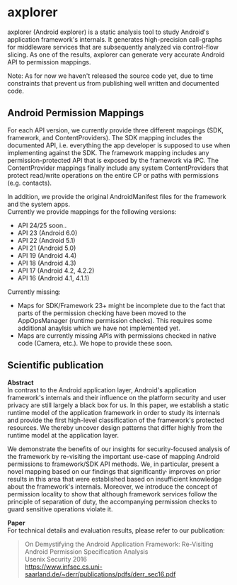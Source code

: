 # axplorer

axplorer (Android explorer) is a static analysis tool to study
Android's application framework's internals. It generates high-precision call-graphs
for middleware services that are subsequently analyzed via control-flow slicing.
As one of the results, axplorer can generate very accurate Android API to permission mappings.<br>

Note: As for now we haven't released the source code yet, due to time constraints that
prevent us from publishing well written and documented code.

## Android Permission Mappings
For each API version, we currently provide three different mappings (SDK, framework, and ContentProviders).
The SDK mapping includes the documented API, i.e. everything the app developer is supposed to use when implementing against the SDK.
The framework mapping includes any permission-protected API that is exposed by the framework via IPC. The ContentProvider mappings finally include any system ContentProviders that protect read/write operations on the entire CP or paths with permissions (e.g. contacts).<br>

In addition, we provide the original AndroidManifest files for the framework and the system apps.<br>
Currently we provide mappings for the following versions:
 * API 24/25 soon..
 * API 23 (Android 6.0)
 * API 22 (Android 5.1)
 * API 21 (Android 5.0)
 * API 19 (Android 4.4)
 * API 18 (Android 4.3)
 * API 17 (Android 4.2, 4.2.2)
 * API 16 (Android 4.1, 4.1.1)

Currently missing:<br>
 * Maps for SDK/Framework 23+ might be incomplete due to the fact that parts of the permission checking have been moved to the AppOpsManager (runtime permission checks).
   This requires some additional anaylsis which we have not implemented yet.
 * Maps are currently missing APIs with permissions checked in native code (Camera, etc.). We hope to provide these soon.


## Scientific publication

<b>Abstract</b><br>
In contrast to the Android application layer, Android's application framework's
internals and their influence on the platform security and user privacy are 
still largely a black box for us. In this paper, we establish a static runtime
model of the application framework in order to study its internals and provide
the first high-level classification of the framework's protected resources. We
thereby uncover design patterns that differ highly from the runtime model at
the application layer.<br>

We demonstrate the benefits of our insights for security-focused analysis of
the framework by re-visiting the important use-case of mapping Android
permissions to framework/SDK API methods. We, in particular, present a novel
mapping based on our findings that significantly· improves on prior results in
this area that were established based on insufficient knowledge about the 
framework's internals. Moreover, we introduce the concept of permission
locality to show that although framework services follow the principle of
separation of duty, the accompanying permission checks to guard sensitive
operations violate it.<br>

<b>Paper</b><br>
For technical details and evaluation results, please refer to our publication:<br>
> On Demystifying the Android Application Framework: Re-Visiting Android Permission Specification Analysis<br>
> Usenix Security 2016<br>
> https://www.infsec.cs.uni-saarland.de/~derr/publications/pdfs/derr_sec16.pdf
